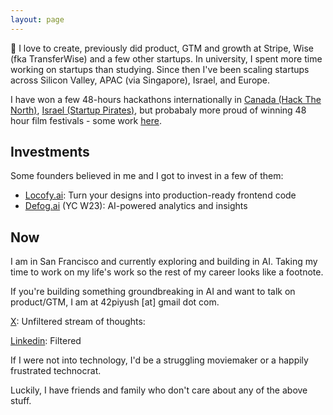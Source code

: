 ```yaml
---
layout: page
---
```


👋 I love to create, previously did product, GTM and growth at Stripe, Wise (fka TransferWise) and a few other startups. In university, I spent more time working on startups than studying. Since then I've been scaling startups across Silicon Valley, APAC (via Singapore), Israel, and Europe.

I have won a few 48-hours hackathons internationally in [Canada (Hack The North)](https://www.facebook.com/moesingapore/posts/congratulations-to-piyush-varanjani-a-final-year-information-systems-student-at-/10155302983587004/), [Israel (Startup Pirates)](https://blogs.timesofisrael.com/why-chutzpah-could-be-startup-nations-greatest-startup-secret-export/), but probabaly more proud of winning 48 hour film festivals - some work [here](https://piyush42.github.io/hello/create/). 

## Investments
Some founders believed in me and I got to invest in a few of them:
- [Locofy.ai](https://www.locofy.ai/): Turn your designs into production-ready frontend code
- [Defog.ai](https://defog.ai/) (YC W23): AI-powered analytics and insights

## Now
I am in San Francisco and currently exploring and building in AI. Taking my time to work on my life's work so the rest of my career looks like a footnote. 

If you're building something groundbreaking in AI and want to talk on product/GTM, I am at 42piyush [at] gmail dot com. 

[X](https://x.com/42piyush): Unfiltered stream of thoughts: 

[Linkedin](https://www.linkedin.com/in/piyushvjani/): Filtered

If I were not into technology, I'd be a struggling moviemaker or a happily frustrated technocrat.

Luckily, I have friends and family who don't care about any of the above stuff.
